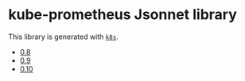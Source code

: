 # kube-prometheus Jsonnet library

This library is generated with [`k8s`](https://github.com/jsonnet-libs/k8s).

- [0.8](0.8/README.md)
- [0.9](0.9/README.md)
- [0.10](0.10/README.md)
